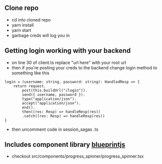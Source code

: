 ## Clone repo
- cd into cloned repo
- yarn install
- yarn start
- garbage creds will log you in

## Getting login working with your backend
- on line 30 of client.ts replace "url here" with your root url
- then if you're posting your creds to the backend change login method to something like this
```
login = (username: string, password: string): HandledResp => {
    return request.
        post(this.buildUrl("/login")).
        send({ username, password }).
        type("application/json").
        accept("application/json").
        end().
        then((res: Resp) => handleResp(res))
        .catch((res: Resp) => handleResp(res))
}
```
- then uncomment code in session_sagas .ts

## Includes component library [blueprintjs](http://blueprintjs.com//docs/)
- checkout src/components/progress_spinner/progress_spinner.tsx
